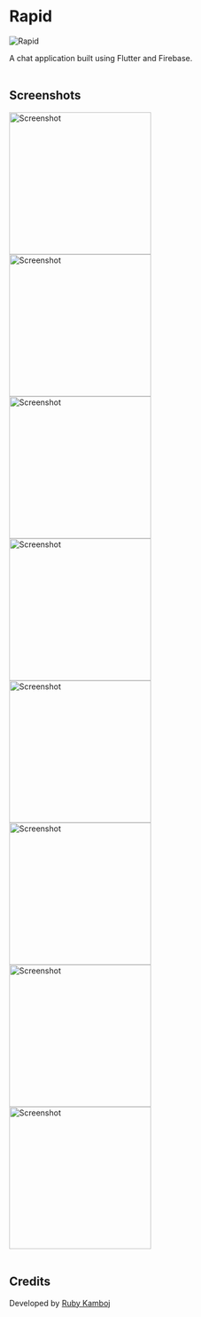 # Rapid

![Rapid](android/app/src/main/res/mipmap-xhdpi/ic_launcher_round.png)

A chat application built using Flutter and Firebase.
<br />
<br />

## Screenshots

<img src="screenshots/Screenshot_1629621039.png" alt="Screenshot" width="256px" />
<img src="screenshots/Screenshot_1629621041.png" alt="Screenshot" width="256px" />
<img src="screenshots/Screenshot_1629621048.png" alt="Screenshot" width="256px" />
<img src="screenshots/Screenshot_1629621065.png" alt="Screenshot" width="256px" />
<img src="screenshots/Screenshot_1629621080.png" alt="Screenshot" width="256px" />
<img src="screenshots/Screenshot_1629621083.png" alt="Screenshot" width="256px" />
<img src="screenshots/Screenshot_1629621090.png" alt="Screenshot" width="256px" />
<img src="screenshots/Screenshot_1629621107.png" alt="Screenshot" width="256px" />
<br />
<br />

## Credits

Developed by [Ruby Kamboj](https://www.instagram.com/rkambojofficial)
